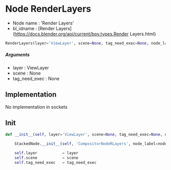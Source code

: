 # Node RenderLayers

- Node name : 'Render Layers'
- bl_idname : [Render Layers](https://docs.blender.org/api/current/bpy.types.Render Layers.html)


``` python
RenderLayers(layer='ViewLayer', scene=None, tag_need_exec=None, node_label=None, node_color=None)
```
##### Arguments

- layer : ViewLayer
- scene : None
- tag_need_exec : None

## Implementation

No implementation in sockets

## Init

``` python
def __init__(self, layer='ViewLayer', scene=None, tag_need_exec=None, node_label=None, node_color=None):

    StackedNode.__init__(self, 'CompositorNodeRLayers', node_label=node_label, node_color=node_color)

    self.layer           = layer
    self.scene           = scene
    self.tag_need_exec   = tag_need_exec
```
